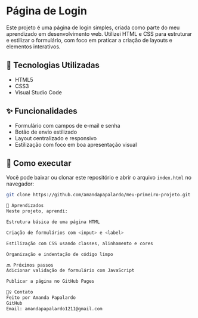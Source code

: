 # Página de Login

Este projeto é uma página de login simples, criada como parte do meu aprendizado em desenvolvimento web. Utilizei HTML e CSS para estruturar e estilizar o formulário, com foco em praticar a criação de layouts e elementos interativos.

## 🔧 Tecnologias Utilizadas

- HTML5  
- CSS3  
- Visual Studio Code

## ✨ Funcionalidades

- Formulário com campos de e-mail e senha
- Botão de envio estilizado
- Layout centralizado e responsivo
- Estilização com foco em boa apresentação visual

## 🚀 Como executar

Você pode baixar ou clonar este repositório e abrir o arquivo `index.html` no navegador:

```bash
git clone https://github.com/amandapapalardo/meu-primeiro-projeto.git

📘 Aprendizados
Neste projeto, aprendi:

Estrutura básica de uma página HTML

Criação de formulários com <input> e <label>

Estilização com CSS usando classes, alinhamento e cores

Organização e indentação de código limpo

🔜 Próximos passos
Adicionar validação de formulário com JavaScript

Publicar a página no GitHub Pages

🙋‍♀️ Contato
Feito por Amanda Papalardo
GitHub
Email: amandapapalardo1211@gmail.com
